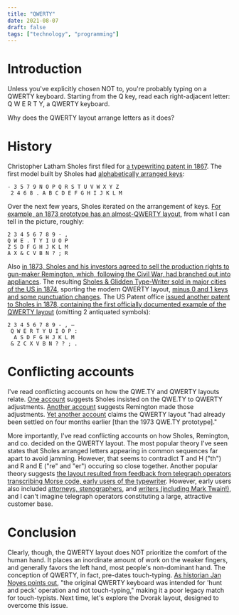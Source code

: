 ```yaml
---
title: "QWERTY"
date: 2021-08-07
draft: false
tags: ["technology", "programming"]
---
```

# Introduction
Unless you've explicitly chosen NOT to, you're probably typing on a QWERTY keyboard. Starting from the Q key, read each right-adjacent letter: Q W E R T Y, a QWERTY keyboard.

Why does the QWERTY layout arrange letters as it does?
# History
Christopher Latham Sholes first filed for [a typewriting patent in 1867](https://patents.google.com/patent/US79265A/en). The first model built by Sholes had [alphabetically arranged keys](https://patents.google.com/patent/US79868A/en):
```
- 3 5 7 9 N O P Q R S T U V W X Y Z
 2 4 6 8 . A B C D E F G H I J K L M
``` 

Over the next few years, Sholes iterated on the arrangement of keys. [For example, an 1873 prototype has an almost-QWERTY layout](https://www.smithsonianmag.com/arts-culture/fact-of-fiction-the-legend-of-the-qwerty-keyboard-49863249), from what I can tell in the picture, roughly:
```
2 3 4 5 6 7 8 9 - ,
Q W E . T Y I U O P
Z S D F G H J K L M
A X & C V B N ? ; R
```
Also [in 1873, Sholes and his investors agreed to sell the production rights to gun-maker Remington, which, following the Civil War, had branched out into appliances](https://interestingengineering.com/history-and-evolution-of-qwerty-keyboard). The resulting [Sholes & Glidden Type-Writer sold in major cities of the US in 1874](http://www.branchcollective.org/?ps_articles=christopher-keep-the-introduction-of-the-sholes-glidden-type-writer-1874), sporting the modern QWERTY layout, [minus 0 and 1 keys and some punctuation changes](https://www.cnet.com/news/a-brief-history-of-the-qwerty-keyboard). The US Patent office [issued another patent to Sholes in 1878, containing the first officially documented example of the QWERTY layout](https://patents.google.com/patent/US207559A/en) (omitting 2 antiquated symbols):
```
2 3 4 5 6 7 8 9 - , —
 Q W E R T Y U I O P :
  A S D F G H J K L M
 & Z C X V B N ? ? ; .
```
# Conflicting accounts
I've read conflicting accounts on how the QWE.TY and QWERTY layouts relate. [One account](https://interestingengineering.com/history-and-evolution-of-qwerty-keyboard) suggests Sholes insisted on the QWE.TY to QWERTY adjustments. [Another account](https://www.cnet.com/news/a-brief-history-of-the-qwerty-keyboard) suggests Remington made those adjustments. [Yet another account](https://oztypewriter.blogspot.com/2019/04/latest-qwerty-news-sic-quite-wrong.html) claims the QWERTY layout "had already been settled on four months earlier [than the 1973 QWE.TY prototype]."

More importantly, I've read conflicting accounts on how Sholes, Remington, and co. decided on the QWERTY layout. The most popular theory I've seen states that Sholes arranged letters appearing in common sequences far apart to avoid jamming. However, that seems to contradict T and H ("th") and R and E ("re" and "er") occuring so close together. Another popular theory suggests [the layout resulted from feedback from telegraph operators transcribing Morse code, early users of the typewriter](https://www.smithsonianmag.com/arts-culture/fact-of-fiction-the-legend-of-the-qwerty-keyboard-49863249). However, early users also included [attorneys, stenographers](https://oztypewriter.blogspot.com/2019/04/latest-qwerty-news-sic-quite-wrong.html), and [writers (including Mark Twain!)](http://www.branchcollective.org/?ps_articles=christopher-keep-the-introduction-of-the-sholes-glidden-type-writer-1874), and I can't imagine telegraph operators constituting a large, attractive customer base. 
# Conclusion
Clearly, though, the QWERTY layout does NOT prioritize the comfort of the human hand. It places an inordinate amount of work on the weaker fingers, and generally favors the left hand, most people's non-dominant hand. The conception of QWERTY, in fact, pre-dates touch-typing. [As historian Jan Noyes points out](https://www.newscientist.com/article/2200664-the-truth-about-the-qwerty-keyboard/), "the original QWERTY keyboard was intended for 'hunt and peck' operation and not touch-typing," making it a poor legacy match for touch-typists. Next time, let's explore the Dvorak layout, designed to overcome this issue. 
